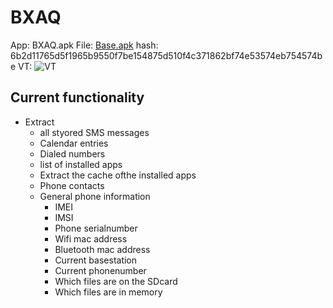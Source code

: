 # BXAQ

App: BXAQ.apk
File: [Base.apk](https://github.com/cookiemonster/base.apk/raw/master/base.apk)
hash: 6b2d11765d5f1965b9550f7be154875d510f4c371862bf74e53574eb754574be
VT: ![VT](https://raw.githubusercontent.com/cookiemonster/base.apk/master/VT_score_04-07-2019.PNG) 	


## Current functionality

* Extract 
  * all styored SMS messages
  * Calendar entries
  * Dialed numbers
  * list of installed apps
  * Extract the cache ofthe installed apps
  * Phone contacts
  * General phone information 
    * IMEI
    * IMSI 
    * Phone serialnumber  
    * Wifi mac address
    * Bluetooth mac address 
    * Current basestation
    * Current phonenumber
    * Which files are on the SDcard
    * Which files are in memory

